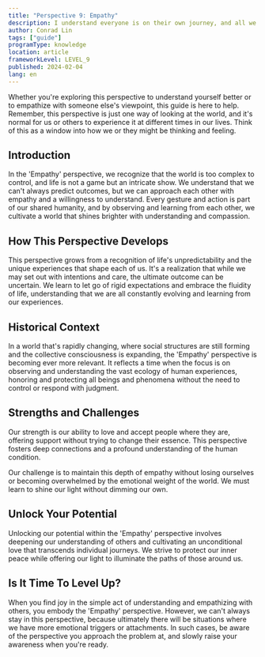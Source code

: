 ```yaml
---
title: "Perspective 9: Empathy"
description: I understand everyone is on their own journey, and all we can do is love them where they are at.
author: Conrad Lin
tags: ["guide"]
programType: knowledge
location: article
frameworkLevel: LEVEL_9
published: 2024-02-04
lang: en
---
```


<InfoBanner shouldCenter emoji=":bulb:">
  Whether you're exploring this perspective to understand yourself better or to empathize with someone else's viewpoint, this guide is here to help. Remember, this perspective is just one way of looking at the world, and it's normal for us or others to experience it at different times in our lives. Think of this as a window into how we or they might be thinking and feeling.
</InfoBanner>

## Introduction

In the 'Empathy' perspective, we recognize that the world is too complex to control, and life is not a game but an intricate show. We understand that we can't always predict outcomes, but we can approach each other with empathy and a willingness to understand. Every gesture and action is part of our shared humanity, and by observing and learning from each other, we cultivate a world that shines brighter with understanding and compassion.

## How This Perspective Develops

This perspective grows from a recognition of life's unpredictability and the unique experiences that shape each of us. It's a realization that while we may set out with intentions and care, the ultimate outcome can be uncertain. We learn to let go of rigid expectations and embrace the fluidity of life, understanding that we are all constantly evolving and learning from our experiences.

## Historical Context

In a world that's rapidly changing, where social structures are still forming and the collective consciousness is expanding, the 'Empathy' perspective is becoming ever more relevant. It reflects a time when the focus is on observing and understanding the vast ecology of human experiences, honoring and protecting all beings and phenomena without the need to control or respond with judgment.

## Strengths and Challenges

Our strength is our ability to love and accept people where they are, offering support without trying to change their essence. This perspective fosters deep connections and a profound understanding of the human condition.

Our challenge is to maintain this depth of empathy without losing ourselves or becoming overwhelmed by the emotional weight of the world. We must learn to shine our light without dimming our own.

## Unlock Your Potential

Unlocking our potential within the 'Empathy' perspective involves deepening our understanding of others and cultivating an unconditional love that transcends individual journeys. We strive to protect our inner peace while offering our light to illuminate the paths of those around us.

## Is It Time To Level Up?

When you find joy in the simple act of understanding and empathizing with others, you embody the 'Empathy' perspective. However, we can't always stay in this perspective, because ultimately there will be situations where we have more emotional triggers or attachments. In such cases, be aware of the perspective you approach the problem at, and slowly raise your awareness when you're ready.